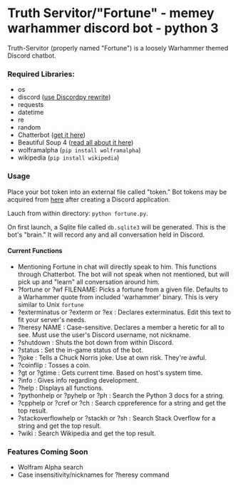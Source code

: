 # Truth Servitor/"Fortune" - memey warhammer discord bot - python 3

Truth-Servitor (properly named "Fortune") is a loosely Warhammer themed Discord chatbot.

### **Required Libraries:**
* os
* discord ([use Discordpy rewrite](https://github.com/Rapptz/discord.py/tree/rewrite))
* requests
* datetime
* re
* random
* Chatterbot ([get it here](https://github.com/gunthercox/ChatterBot))
* Beautiful Soup 4 ([read all about it here](https://www.crummy.com/software/BeautifulSoup/bs4/doc/))
* wolframalpha (`pip install wolframalpha`)
* wikipedia (`pip install wikipedia`)

### Usage

Place your bot token into an external file called "token."
Bot tokens may be acquired from [here](https://discordapp.com/developers/applications/me) after creating a Discord application.

Lauch from within directory: `python fortune.py`.

On first launch, a Sqlite file called `db.sqlite3` will be generated. This is the bot's "brain." It will record any and all conversation held in Discord.

#### Current Functions

* Mentioning Fortune in chat will directly speak to him. This functions through Chatterbot. The bot will not speak when not mentioned, but will pick up and "learn" all conversation around him.
* ?fortune or ?wf FILENAME: Picks a fortune from a given file. Defaults to a Warhammer quote from included 'warhammer' binary. This is very similar to Unix `fortune`
* ?exterminatus or ?exterm or ?ex : Declares exterminatus. Edit this text to fit your server's needs.
* ?heresy NAME : Case-sensitive. Declares a member a heretic for all to see. Must use the user's Discord username, not nickname.
* ?shutdown : Shuts the bot down from within Discord.
* ?status <string> : Set the in-game status of the bot.
* ?joke : Tells a Chuck Norris joke. Use at own risk. They're awful.
* ?coinflip : Tosses a coin.
* ?gt or ?gtime : Gets current time. Based on host's system time.
* ?info : Gives info regarding development.
* ?help : Displays all functions.
* ?pythonhelp or ?pyhelp or ?ph : Search the Python 3 docs for a string.
* ?cpphelp or ?cref or ?ch : Search cppreference for a string and get the top result.
* ?stackoverflowhelp or ?stackh or ?sh : Search Stack Overflow for a string and get the top result.
* ?wiki : Search Wikipedia and get the top result.

### Features Coming Soon
* Wolfram Alpha search
* Case insensitivity/nicknames for ?heresy command

